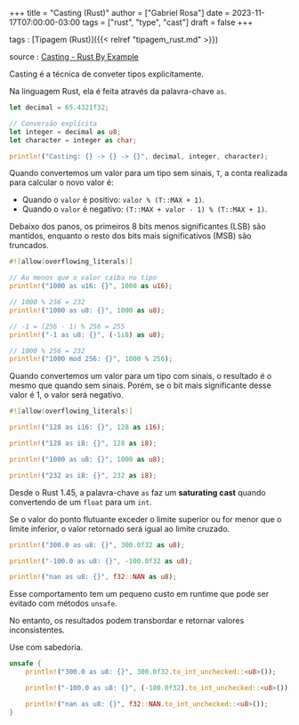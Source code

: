 +++
title = "Casting (Rust)"
author = ["Gabriel Rosa"]
date = 2023-11-17T07:00:00-03:00
tags = ["rust", "type", "cast"]
draft = false
+++

tags
: [Tipagem (Rust)]({{< relref "tipagem_rust.md" >}})

source
: [Casting - Rust By Example](https://doc.rust-lang.org/rust-by-example/types/cast.html)

Casting é a técnica de conveter tipos explicitamente.

Na linguagem Rust, ela é feita através da palavra-chave `as`.

```rust
let decimal = 65.4321f32;

// Conversão explícita
let integer = decimal as u8;
let character = integer as char;

println!("Casting: {} -> {} -> {}", decimal, integer, character);
```

Quando convertemos um valor para um tipo sem sinais, `T`, a conta realizada para calcular o novo valor é:

-   Quando o `valor` é positivo: `valor % (T::MAX + 1)`.
-   Quando o `valor` é negativo: `(T::MAX + valor - 1) % (T::MAX + 1)`.

Debaixo dos panos, os primeiros 8 bits menos significantes (LSB) são mantidos, enquanto o resto dos bits mais significativos (MSB) são truncados.

```rust
#![allow(overflowing_literals)]

// Ao menos que o valor caiba no tipo
println!("1000 as u16: {}", 1000 as u16);

// 1000 % 256 = 232
println!("1000 as u8: {}", 1000 as u8);

// -1 = (256 - 1) % 256 = 255
println!("-1 as u8: {}", (-1i8) as u8);

// 1000 % 256 = 232
println!("1000 mod 256: {}", 1000 % 256);
```

Quando convertemos um valor para um tipo com sinais, o resultado é o mesmo que quando sem sinais. Porém, se o bit mais significante desse valor é 1, o valor será negativo.

```rust
#![allow(overflowing_literals)]

println!("128 as i16: {}", 128 as i16);

println!("128 as i8: {}", 128 as i8);

println!("1000 as u8: {}", 1000 as u8);

println!("232 as i8: {}", 232 as i8);
```

Desde o Rust 1.45, a palavra-chave `as` faz um **saturating cast** quando convertendo de um `float` para um `int`.

Se o valor do ponto flutuante exceder o limite superior ou for menor que o limite inferior, o valor retornado será igual ao limite cruzado.

```rust
println!("300.0 as u8: {}", 300.0f32 as u8);

println!("-100.0 as u8: {}", -100.0f32 as u8);

println!("nan as u8: {}", f32::NAN as u8);
```

Esse comportamento tem um pequeno custo em runtime que pode ser evitado com métodos `unsafe`.

No entanto, os resultados podem transbordar e retornar valores inconsistentes.

Use com sabedoria.

```rust
unsafe {
    println!("300.0 as u8: {}", 300.0f32.to_int_unchecked::<u8>());

    println!("-100.0 as u8: {}", (-100.0f32).to_int_unchecked::<u8>());

    println!("nan as u8: {}", f32::NAN.to_int_unchecked::<u8>());
}
```
